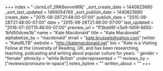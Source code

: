+++
index = "-JxrmLoT_5RK6evvmWRj"
_sort_create_date = 1440823680
_sort_last_updated = 1469054760
_sort_publish_date = 1440823680
create_date = "2015-08-28T21:48:00-07:00"
publish_date = "2015-08-28T21:48:00-07:00"
date = "2015-08-28T21:48:00-07:00"
last_updated = "2016-07-20T15:46:00-07:00"
preview_url = "ff3bdd6f-c5e9-fd09-6650-1bfd50dcee3b"
name = "Kate Macdonald"
title = "Kate Macdonald"
alphabetize_by = "macdonald"
email = "kate.brussels@yahoo.com"
twitter = "KateRLTB"
website = "http://katemacdonald.net"
bio = "Kate is a Visiting Fellow at the University of Reading, UK, and has been researching, teaching, podcasting and writing about popular culture for years. "
gender = "female"
ethnicity = "white British"
underrepresented = ""
reviews_by = ["reviews/pronouns-in-space"]
notes_byline = ""
written_about = ""
+++

